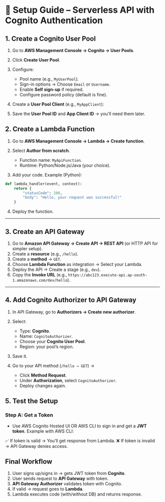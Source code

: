 # 🔵 Setup Guide – Serverless API with Cognito Authentication

## **1. Create a Cognito User Pool**

1. Go to **AWS Management Console → Cognito → User Pools**.
2. Click **Create User Pool**.
3. Configure:

   * Pool name (e.g., `MyUserPool`).
   * Sign-in options → Choose `Email` or `Username`.
   * Enable **Self sign-up** if required.
   * Configure password policy (default is fine).
4. Create a **User Pool Client** (e.g., `MyAppClient`):

   
5. Save the **User Pool ID** and **App Client ID** → you’ll need them later.


## **2. Create a Lambda Function**

1. Go to **AWS Management Console → Lambda → Create function**.
2. Select **Author from scratch**.

   * Function name: `MyApiFunction`.
   * Runtime: Python/Node.js/Java (your choice).
3. Add your code. Example (Python):

```python
def lambda_handler(event, context):
    return {
        "statusCode": 200,
        "body": "Hello, your request was successful!"
    }
```

4. Deploy the function.

---

## **3. Create an API Gateway**

1. Go to **Amazon API Gateway → Create API → REST API** (or HTTP API for simpler setup).
2. Create a **resource** (e.g., `/hello`).
3. Create a **method** → `GET`.
4. Choose **Lambda Function** as integration → Select your Lambda.
5. Deploy the API → Create a stage (e.g., `dev`).
6. Copy the **Invoke URL** (e.g., `https://abc123.execute-api.ap-south-1.amazonaws.com/dev/hello`).

---

## **4. Add Cognito Authorizer to API Gateway**

1. In API Gateway, go to **Authorizers → Create new authorizer**.

2. Select:

   * Type: **Cognito**.
   * Name: `CognitoAuthorizer`.
   * Choose your **Cognito User Pool**.
   * Region: your pool’s region.

3. Save it.

4. Go to your API method (`/hello → GET`) →

   * Click **Method Request**.
   * Under **Authorization**, select `CognitoAuthorizer`.
   * Deploy changes again.


## **5. Test the Setup**

### Step A: Get a Token

* Use AWS Cognito Hosted UI OR AWS CLI to sign in and get a **JWT token**.
  Example with AWS CLI:




✅ If token is valid → You’ll get response from Lambda.
❌ If token is invalid → API Gateway denies access.


## **Final Workflow**

1. User signs up/signs in → gets JWT token from **Cognito**.
2. User sends request to **API Gateway** with token.
3. **API Gateway Authorizer** validates token with Cognito.
4. If valid → request goes to **Lambda**.
5. Lambda executes code (with/without DB) and returns response.


